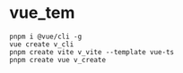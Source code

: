 # vue_tem

```shell
pnpm i @vue/cli -g
vue create v_cli
pnpm create vite v_vite --template vue-ts
pnpm create vue v_create
```
